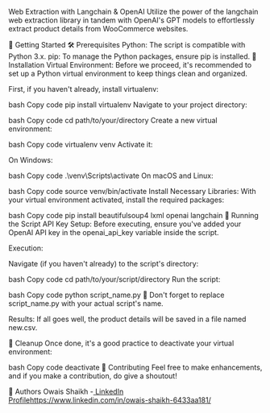 Web Extraction with Langchain & OpenAI
Utilize the power of the langchain web extraction library in tandem with OpenAI's GPT models to effortlessly extract product details from WooCommerce websites.

🚀 Getting Started
🛠️ Prerequisites
Python: The script is compatible with Python 3.x.
pip: To manage the Python packages, ensure pip is installed.
🔧 Installation
Virtual Environment: Before we proceed, it's recommended to set up a Python virtual environment to keep things clean and organized.

First, if you haven't already, install virtualenv:

bash
Copy code
pip install virtualenv
Navigate to your project directory:

bash
Copy code
cd path/to/your/directory
Create a new virtual environment:

bash
Copy code
virtualenv venv
Activate it:

On Windows:

bash
Copy code
.\venv\Scripts\activate
On macOS and Linux:

bash
Copy code
source venv/bin/activate
Install Necessary Libraries: With your virtual environment activated, install the required packages:

bash
Copy code
pip install beautifulsoup4 lxml openai langchain
📜 Running the Script
API Key Setup: Before executing, ensure you've added your OpenAI API key in the openai_api_key variable inside the script.

Execution:

Navigate (if you haven't already) to the script's directory:

bash
Copy code
cd path/to/your/script/directory
Run the script:

bash
Copy code
python script_name.py
📌 Don't forget to replace script_name.py with your actual script's name.

Results: If all goes well, the product details will be saved in a file named new.csv.

🧹 Cleanup
Once done, it's a good practice to deactivate your virtual environment:

bash
Copy code
deactivate
🤝 Contributing
Feel free to make enhancements, and if you make a contribution, do give a shoutout!

👤 Authors
Owais Shaikh -[ LinkedIn Profile](https://www.linkedin.com/in/owais-shaikh-6433aa181/)https://www.linkedin.com/in/owais-shaikh-6433aa181/
